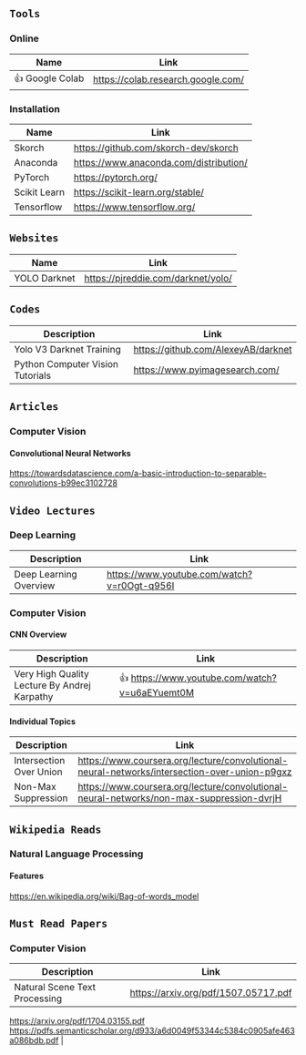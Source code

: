 ## `Tools`

### Online

| Name | Link |
| --- | --- |
| :+1: Google Colab | https://colab.research.google.com/ |

### Installation

| Name | Link |
| --- | --- |
| Skorch | https://github.com/skorch-dev/skorch |
| Anaconda | https://www.anaconda.com/distribution/ |
| PyTorch | https://pytorch.org/ |
| Scikit Learn | https://scikit-learn.org/stable/ |
| Tensorflow | https://www.tensorflow.org/ |


## `Websites`

| Name | Link |
| --- | --- |
| YOLO Darknet | https://pjreddie.com/darknet/yolo/ |


## `Codes`

| Description | Link |
| --- | --- |
| Yolo V3 Darknet Training | https://github.com/AlexeyAB/darknet |
| Python Computer Vision Tutorials | https://www.pyimagesearch.com/ |


## `Articles`

### Computer Vision

#### Convolutional Neural Networks
https://towardsdatascience.com/a-basic-introduction-to-separable-convolutions-b99ec3102728


## `Video Lectures`

### Deep Learning

| Description | Link |
| --- | --- |
| Deep Learning Overview | https://www.youtube.com/watch?v=r0Ogt-q956I |

### Computer Vision

#### CNN Overview

| Description | Link |
| --- | --- |
| Very High Quality Lecture By Andrej Karpathy | :+1: https://www.youtube.com/watch?v=u6aEYuemt0M |

#### Individual Topics

| Description | Link |
| --- | --- |
| Intersection Over Union | https://www.coursera.org/lecture/convolutional-neural-networks/intersection-over-union-p9gxz |
| Non-Max Suppression | https://www.coursera.org/lecture/convolutional-neural-networks/non-max-suppression-dvrjH |


## `Wikipedia Reads`

### Natural Language Processing

#### Features
https://en.wikipedia.org/wiki/Bag-of-words_model


## `Must Read Papers`

### Computer Vision

| Description | Link |
| --- | --- |
| Natural Scene Text Processing | https://arxiv.org/pdf/1507.05717.pdf <br>
https://arxiv.org/pdf/1704.03155.pdf <br>
https://pdfs.semanticscholar.org/d933/a6d0049f53344c5384c0905afe463a086bdb.pdf |
